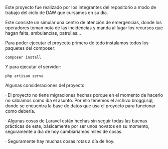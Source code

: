 Este proyecto fue realizado por los integrantes del repositorio a modo de trabajo del ciclo de DAW que cursamos en su día.

Este consiste un simular una centro de atención de emergencias, donde los operadores toman nota de las incidencias y manda al lugar los recursos que hagan falta, ambulancías, patrullas...

Para poder ejecutar el proyecto primero de todo instalamos todos los paquetes del composer:
```
composer install
 ```
 Y para ejecutar el servidor:
 ```
 php artisan serve
 ```

Algunas consideraciones del proyecto:

 · El proyecto no tiene migraciones hechas porque en el momento de hacerlo no sabíamos como iba el asunto. Por ello tenemos el archivo broggi.sql, donde se encuentra la base de datos que usa el proyecto para funcionar como debería.
 
 · Algunas cosas de Laravel están hechas sin seguir todas las buenas prácticas de este, básicamente por ser unos novatos en su momento, seguramente a día de hoy cambiaríamos miles de cosas.

 · Seguramente hay muchas cosas rotas a día de hoy.
